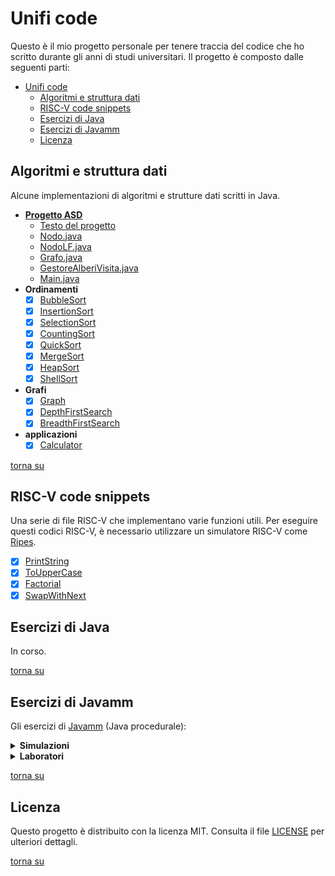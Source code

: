 # Unifi code

Questo è il mio progetto personale per tenere traccia del codice che ho scritto durante gli anni di studi universitari. Il progetto è composto dalle seguenti parti:

- [Unifi code](#unifi-code)
  - [Algoritmi e struttura dati](#algoritmi-e-struttura-dati)
  - [RISC-V code snippets](#risc-v-code-snippets)
  - [Esercizi di Java](#esercizi-di-java)
  - [Esercizi di Javamm](#esercizi-di-javamm)
  - [Licenza](#licenza)

## Algoritmi e struttura dati

Alcune implementazioni di algoritmi e strutture dati scritti in Java.

- **[Progetto ASD](./algorithms-datastructures/src/main/java/com/github/lorenzoyang/algorithms/progettoasd2324/)**
  - [Testo del progetto](./algorithms-datastructures/src/main/java/com/github/lorenzoyang/algorithms/progettoasd2324/PRJ_ASD_2024.pdf)
  - [Nodo.java](./algorithms-datastructures/src/main/java/com/github/lorenzoyang/algorithms/progettoasd2324/Nodo.java)
  - [NodoLF.java](./algorithms-datastructures/src/main/java/com/github/lorenzoyang/algorithms/progettoasd2324/NodoLF.java)
  - [Grafo.java](./algorithms-datastructures/src/main/java/com/github/lorenzoyang/algorithms/progettoasd2324/Grafo.java)
  - [GestoreAlberiVisita.java](./algorithms-datastructures/src/main/java/com/github/lorenzoyang/algorithms/progettoasd2324/GestoreAlberiVisita.java)
  - [Main.java](./algorithms-datastructures/src/main/java/com/github/lorenzoyang/algorithms/progettoasd2324/Main.java)
- **Ordinamenti**
  - [x] [BubbleSort](./algorithms-datastructures/src/main/java/com/github/lorenzoyang/algorithms/sorting/BubbleSort.java)
  - [x] [InsertionSort](./algorithms-datastructures/src/main/java/com/github/lorenzoyang/algorithms/sorting/InsertionSort.java)
  - [x] [SelectionSort](./algorithms-datastructures/src/main/java/com/github/lorenzoyang/algorithms/sorting/SelectionSort.java)
  - [x] [CountingSort](./algorithms-datastructures/src/main/java/com/github/lorenzoyang/algorithms/sorting/CountingSort.java) 
  - [x] [QuickSort](./algorithms-datastructures/src/main/java/com/github/lorenzoyang/algorithms/sorting/QuickSort.java)
  - [x] [MergeSort](./algorithms-datastructures/src/main/java/com/github/lorenzoyang/algorithms/sorting/MergeSort.java)
  - [x] [HeapSort](./algorithms-datastructures/src/main/java/com/github/lorenzoyang/algorithms/sorting/HeapSort.java)
  - [x] [ShellSort](./algorithms-datastructures/src/main/java/com/github/lorenzoyang/algorithms/sorting/ShellSort.java)
- **Grafi**
  - [x] [Graph](./algorithms-datastructures/src/main/java/com/github/lorenzoyang/algorithms/graph/Graph.java)
  - [x] [DepthFirstSearch](./algorithms-datastructures/src/main/java/com/github/lorenzoyang/algorithms/graph/DepthFirstSearch.java)
  - [x] [BreadthFirstSearch](./algorithms-datastructures/src/main/java/com/github/lorenzoyang/algorithms/graph/BreadthFirstSearch.java)
- **applicazioni**
  - [x] [Calculator](./algorithms-datastructures/src/main/java/com/github/lorenzoyang/algorithms/applications/Calculator.java)

[torna su](#unifi-code)

## RISC-V code snippets

Una serie di file RISC-V che implementano varie funzioni utili.
Per eseguire questi codici RISC-V, è necessario utilizzare un simulatore RISC-V come [Ripes](https://github.com/mortbopet/Ripes).

- [x] [PrintString](./riscv_code/PrintString.s) 
- [x] [ToUpperCase](./riscv_code/ToUpperCase.s)
- [x] [Factorial](./riscv_code/Factorial.s)
- [x] [SwapWithNext](./riscv_code/SwapWithNext.s)

## Esercizi di Java 

In corso.

[torna su](#unifi-code)


## Esercizi di Javamm 

Gli esercizi di [Javamm](https://github.com/LorenzoBettini/javamm) (Java procedurale):

<details>
<summary><strong>Simulazioni</strong></summary>

- **2023-01-24** ([PDF](./javamm-exercises/src/main/java/com/github/lorenzoyang/simulazioni/prova2023_01_24/20230124%20-%20Terza%20Simulazione%20PI%20-%20finale.pdf))
  - [x] [RimuoviFibonacci](./javamm-exercises/src/main/java/com/github/lorenzoyang/simulazioni/prova2023_01_24/RimuoviFibonacci.md)
  - [x] [CercaParolaNascosta](./javamm-exercises/src/main/java/com/github/lorenzoyang/simulazioni/prova2023_01_24/CercaParolaNascosta.md)
- **2023-01-30** ([PDF](./javamm-exercises/src/main/java/com/github/lorenzoyang/simulazioni/prova2023_01_30/2023-01-30%20(PI%20Java--)%20-%20finale.pdf))
  - [x] [RimuoviCifre](./javamm-exercises/src/main/java/com/github/lorenzoyang/simulazioni/prova2023_01_30/RimuoviCifre.md)
  - [x] [RuotaAnelloMatrice](./javamm-exercises/src/main/java/com/github/lorenzoyang/simulazioni/prova2023_01_30/RuotaAnelloMatrice.md)
- **2023-02-17** ([PDF](./javamm-exercises/src/main/java/com/github/lorenzoyang/simulazioni/prova2023_02_17/Terza%20Simulazione%20di%20PI.pdf))
  - [x] [SommaCifreRipetute](./javamm-exercises/src/main/java/com/github/lorenzoyang/simulazioni/prova2023_02_17/SommaCifreRipetute.md)
  - [x] [RuotaRomboMatrice](./javamm-exercises/src/main/java/com/github/lorenzoyang/simulazioni/prova2023_02_17/RuotaRomboMatrice.md)

</details>

<details>
<summary><strong>Laboratori</strong></summary>

- **Laboratorio 04** ([PDF](./javamm-exercises/src/main/java/com/github/lorenzoyang/lab04/Lab04.pdf))
  - [x] [Lab04](./javamm-exercises/src/main/java/com/github/lorenzoyang/lab04/Lab04.md)
- **Laboratorio 05** ([PDF](./javamm-exercises/src/main/java/com/github/lorenzoyang/lab05/Lab05.pdf))
  - [x] [Lab05](./javamm-exercises/src/main/java/com/github/lorenzoyang/lab05/Lab05.md)
- **Laboratorio 06** ([PDF](./javamm-exercises/src/main/java/com/github/lorenzoyang/lab06/Lab06.pdf))
  - [x] [Lab06](./javamm-exercises/src/main/java/com/github/lorenzoyang/lab06/Lab06.md)
- **Laboratorio 07** ([PDF](./javamm-exercises/src/main/java/com/github/lorenzoyang/lab07/Lab07.pdf))
  - [x] [Lab07](./javamm-exercises/src/main/java/com/github/lorenzoyang/lab07/Lab07.md)
- **Laboratorio 08** ([PDF](./javamm-exercises/src/main/java/com/github/lorenzoyang/lab08/2020-02-05%20(prima%20PI%20-%20es%201).pdf))
  - [x] [DecomprimiRLE](./javamm-exercises/src/main/java/com/github/lorenzoyang/lab08/DecomprimiRLE.md)
- **Laboratorio 09** ([PDF](./javamm-exercises/src/main/java/com/github/lorenzoyang/lab09/2021-01-12%20(simulazione%20prova%20intermedia)%20-%20v00.pdf))
  - [x] [Accoppiata](./javamm-exercises/src/main/java/com/github/lorenzoyang/lab09/Accoppiata.md)
  - [x] [AzzeraAdiacenti](./javamm-exercises/src/main/java/com/github/lorenzoyang/lab09/AzzeraAdiacenti.md)
- **Laboratorio 10** ([PDF](./javamm-exercises/src/main/java/com/github/lorenzoyang/lab10/2021-01-19%20(simulazione%20prova%20intermedia)%20-%20v01.pdf))
  - [x] [EsplosioneMatrice](./javamm-exercises/src/main/java/com/github/lorenzoyang/lab10/EsplosioneMatrice.md)
  - [x] [TestBilanciamento](./javamm-exercises/src/main/java/com/github/lorenzoyang/lab10/TestBilanciamento.md)
- **Laboratorio 11** ([PDF](./javamm-exercises/src/main/java/com/github/lorenzoyang/lab11/20230112%20-%20Prima%20Simulazione%20PI%20-%20finale.pdf))
  - [x] [CacciaAlTesoro](./javamm-exercises/src/main/java/com/github/lorenzoyang/lab11/CacciaAlTesoro.md)
  - [x] [SlotMachine](./javamm-exercises/src/main/java/com/github/lorenzoyang/lab11/SlotMachine.md)
- **Laboratorio 12** ([PDF](./javamm-exercises/src/main/java/com/github/lorenzoyang/lab12/2020-02-19%20(secondaPI).pdf))
  - [x] [LunghezzaMaxSeq](./javamm-exercises/src/main/java/com/github/lorenzoyang/lab12/LunghezzaMaxSeq.md)
  - [x] [TraslaMatrice](./javamm-exercises/src/main/java/com/github/lorenzoyang/lab12/TraslaMatrice.md)
- **Laboratorio 13** ([PDF](./javamm-exercises/src/main/java/com/github/lorenzoyang/lab13/2022-02-08%20(prima%20PI)%20-%20finale.pdf))
  - [x] [InteroNascosto](./javamm-exercises/src/main/java/com/github/lorenzoyang/lab13/InteroNascosto.md)
  - [x] [ShuffleMatrice](./javamm-exercises/src/main/java/com/github/lorenzoyang/lab13/ShuffleMatrice.md)
- **Laboratorio 14** ([PDF](./javamm-exercises/src/main/java/com/github/lorenzoyang/lab14/Esercizi%20estratti%20da%20I%20e%20II%20Appello%20-%20AA%2020-21%20-%20finale.pdf))
  - [x] [EspandiArray](./javamm-exercises/src/main/java/com/github/lorenzoyang/lab14/EspandiArray.md)
  - [x] [VisitaSerpentina](./javamm-exercises/src/main/java/com/github/lorenzoyang/lab14/VisitaSerpentina.md)
- **Laboratorio 15** ([PDF](./javamm-exercises/src/main/java/com/github/lorenzoyang/lab15/testi%20esercizi.pdf))
  - [x] [SpiralMatrix](./javamm-exercises/src/main/java/com/github/lorenzoyang/lab15/SpiralMatrix.md)
  - [x] [SpiralPath](./javamm-exercises/src/main/java/com/github/lorenzoyang/lab15/SpiralPath.md)
- **Laboratorio 16** ([PDF](./javamm-exercises/src/main/java/com/github/lorenzoyang/lab16/Esercizi%20estratti%20da%20IV%20Appello%20e%20da%20RaccoltaEsercizi.pdf))
  - [x] [CompattaMatrice](./javamm-exercises/src/main/java/com/github/lorenzoyang/lab16/CompattaMatrice.md)
  - [x] [OccorrenzeCompresso](./javamm-exercises/src/main/java/com/github/lorenzoyang/lab16/OccorrenzeCompresso.md)
- **Laboratorio 17** ([PDF](./javamm-exercises/src/main/java/com/github/lorenzoyang/lab17/Lab17%20-%20Esercizi.pdf))
  - [x] [Circolare](./javamm-exercises/src/main/java/com/github/lorenzoyang/lab17/Circolare.md)
  - [x] [InteroBilanciato](./javamm-exercises/src/main/java/com/github/lorenzoyang/lab17/InteroBilanciato.md)
- **Laboratorio 18** ([PDF](./javamm-exercises/src/main/java/com/github/lorenzoyang/lab18/Lab18%20-%20esercizi.pdf))
  - [x] [ScorrimentoRighe](./javamm-exercises/src/main/java/com/github/lorenzoyang/lab18/ScorrimentoRighe.md)
  - [x] [VisitaSerpentina](./javamm-exercises/src/main/java/com/github/lorenzoyang/lab18/VisitaSerpentina.md)
- **Laboratorio 19** ([PDF](./javamm-exercises/src/main/java/com/github/lorenzoyang/lab19/Lab19%20-%20Esercizi.pdf))
  - [x] [AnelloBilanciato](./javamm-exercises/src/main/java/com/github/lorenzoyang/lab19/AnelloBilanciato.md)
  - [x] [AzzeraNonUnici](./javamm-exercises/src/main/java/com/github/lorenzoyang/lab19/AzzeraNonUnici.md)
- **Laboratorio 20** ([PDF](./javamm-exercises/src/main/java/com/github/lorenzoyang/lab20/Lab20%20-%20esercizi.pdf))
  - [x] [TrovaParolaDiagonale](./javamm-exercises/src/main/java/com/github/lorenzoyang/lab20/TrovaParolaDiagonale.md)
  - [x] [GeneraMatriceDaArray](./javamm-exercises/src/main/java/com/github/lorenzoyang/lab20/GeneraMatriceDaArray.md)

</details>

[torna su](#unifi-code)

## Licenza 

Questo progetto è distribuito con la licenza MIT. Consulta il file [LICENSE](./LICENSE) per ulteriori dettagli.

[torna su](#unifi-code)